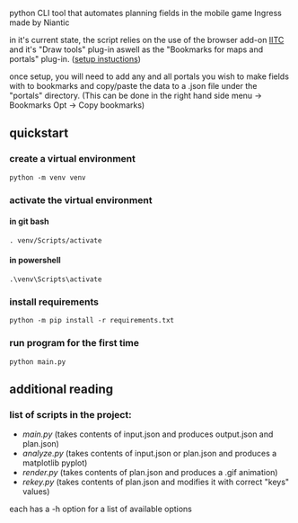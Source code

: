 python CLI tool that automates planning fields in the mobile game Ingress made by Niantic

in it's current state, the script relies on the use of the browser add-on [IITC](https://github.com/IITC-CE/ingress-intel-total-conversion) and it's "Draw tools" plug-in aswell as the "Bookmarks for maps and portals" plug-in. ([setup instuctions](https://iitc.app/download_desktop))

once setup, you will need to add any and all portals you wish to make fields with to bookmarks and copy/paste the data to a .json file under the "portals" directory. (This can be done in the right hand side menu -> Bookmarks Opt -> Copy bookmarks)

## quickstart
### create a virtual environment
```
python -m venv venv
```
### activate the virtual environment
#### in git bash
```
. venv/Scripts/activate
```
#### in powershell
```
.\venv\Scripts\activate
```
### install requirements
```
python -m pip install -r requirements.txt
```
### run program for the first time
```
python main.py
```

## additional reading
### list of scripts in the project:
- *main.py* (takes contents of input.json and produces output.json and plan.json)
- *analyze.py* (takes contents of input.json or plan.json and produces a matplotlib pyplot)
- *render.py* (takes contents of plan.json and produces a .gif animation)
- *rekey.py* (takes contents of plan.json and modifies it with correct "keys" values)

each has a -h option for a list of available options
